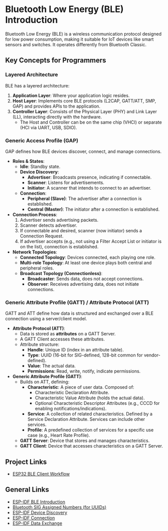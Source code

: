 # Bluetooth Low Energy (BLE) Introduction

Bluetooth Low Energy (BLE) is a wireless communication protocol designed for low power consumption, making it suitable for IoT devices like smart sensors and switches. It operates differently from Bluetooth Classic.

## Key Concepts for Programmers

### Layered Architecture
BLE has a layered architecture:
1.  **Application Layer**: Where your application logic resides.
2.  **Host Layer**: Implements core BLE protocols (L2CAP, GATT/ATT, SMP, GAP) and provides APIs to the application.
3.  **Controller Layer**: Consists of the Physical Layer (PHY) and Link Layer (LL), interacting directly with the hardware.
    *   The Host and Controller can be on the same chip (VHCI) or separate (HCI via UART, USB, SDIO).

### Generic Access Profile (GAP)
GAP defines how BLE devices discover, connect, and manage connections.
*   **Roles & States**:
    *   **Idle**: Standby state.
    *   **Device Discovery**:
        *   **Advertiser**: Broadcasts presence, indicating if connectable.
        *   **Scanner**: Listens for advertisements.
        *   **Initiator**: A scanner that intends to connect to an advertiser.
    *   **Connection**:
        *   **Peripheral (Slave)**: The advertiser after a connection is established.
        *   **Central (Master)**: The initiator after a connection is established.
*   **Connection Process**:
    1.  Advertiser sends advertising packets.
    2.  Scanner detects advertiser.
    3.  If connectable and desired, scanner (now initiator) sends a Connection Request.
    4.  If advertiser accepts (e.g., not using a Filter Accept List or initiator is on the list), connection is established.
*   **Network Topologies**:
    *   **Connected Topology**: Devices connected, each playing one role.
    *   **Multi-role Topology**: At least one device plays both central and peripheral roles.
    *   **Broadcast Topology (Connectionless)**:
        *   **Broadcaster**: Sends data, does not accept connections.
        *   **Observer**: Receives advertising data, does not initiate connections.

### Generic Attribute Profile (GATT) / Attribute Protocol (ATT)
GATT and ATT define how data is structured and exchanged over a BLE connection using a server/client model.
*   **Attribute Protocol (ATT)**:
    *   Data is stored as **attributes** on a GATT Server.
    *   A GATT Client accesses these attributes.
    *   Attribute structure:
        *   **Handle**: Unique ID (index in an attribute table).
        *   **Type**: UUID (16-bit for SIG-defined, 128-bit common for vendor-defined).
        *   **Value**: The actual data.
        *   **Permissions**: Read, write, notify, indicate permissions.
*   **Generic Attribute Profile (GATT)**:
    *   Builds on ATT, defining:
        *   **Characteristic**: A piece of user data. Composed of:
            *   Characteristic Declaration Attribute.
            *   Characteristic Value Attribute (holds the actual data).
            *   Optional Characteristic Descriptor Attributes (e.g., CCCD for enabling notifications/indications).
        *   **Service**: A collection of related characteristics. Defined by a Service Declaration Attribute. Services can include other services.
        *   **Profile**: A predefined collection of services for a specific use case (e.g., Heart Rate Profile).
    *   **GATT Server**: Device that stores and manages characteristics.
    *   **GATT Client**: Device that accesses characteristics on a GATT Server.

## Project Links
*   [ESP32 BLE Client Workflow](./ble_client_on_esp.md)

## General Links
*   [ESP-IDF BLE Introduction](https://docs.espressif.com/projects/esp-idf/en/latest/esp32/api-guides/ble/get-started/ble-introduction.html)
*   [Bluetooth SIG Assigned Numbers (for UUIDs)](https://www.bluetooth.com/specifications/assigned-numbers/)
*   [ESP-IDF Device Discovery](https://docs.espressif.com/projects/esp-idf/en/latest/esp32/api-guides/ble/get-started/ble-device-discovery.html)
*   [ESP-IDF Connection](https://docs.espressif.com/projects/esp-idf/en/latest/esp32/api-guides/ble/get-started/ble-connection.html)
*   [ESP-IDF Data Exchange](https://docs.espressif.com/projects/esp-idf/en/latest/esp32/api-guides/ble/get-started/ble-data-exchange.html)
